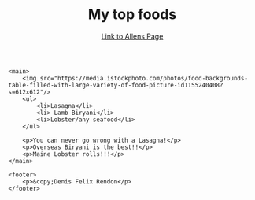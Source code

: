 
<!DOCTYPE html>
<head></head>
<body>
    <header>
        <h1>My top foods</h1>
        <a href="#">Link to Allens Page</a>
    </header>

    <main>
        <img src="https://media.istockphoto.com/photos/food-backgrounds-table-filled-with-large-variety-of-food-picture-id1155240408?s=612x612"/>
        <ul>
            <li>Lasagna</li>
            <li> Lamb Biryani</li>
            <li>Lobster/any seafood</li>
        </ul>

        <p>You can never go wrong with a Lasagna!</p>
        <p>Overseas Biryani is the best!!</p>
        <p>Maine Lobster rolls!!!</p>
    </main>

    <footer>
        <p>&copy;Denis Felix Rendon</p>
    </footer>
</body>



</html>
